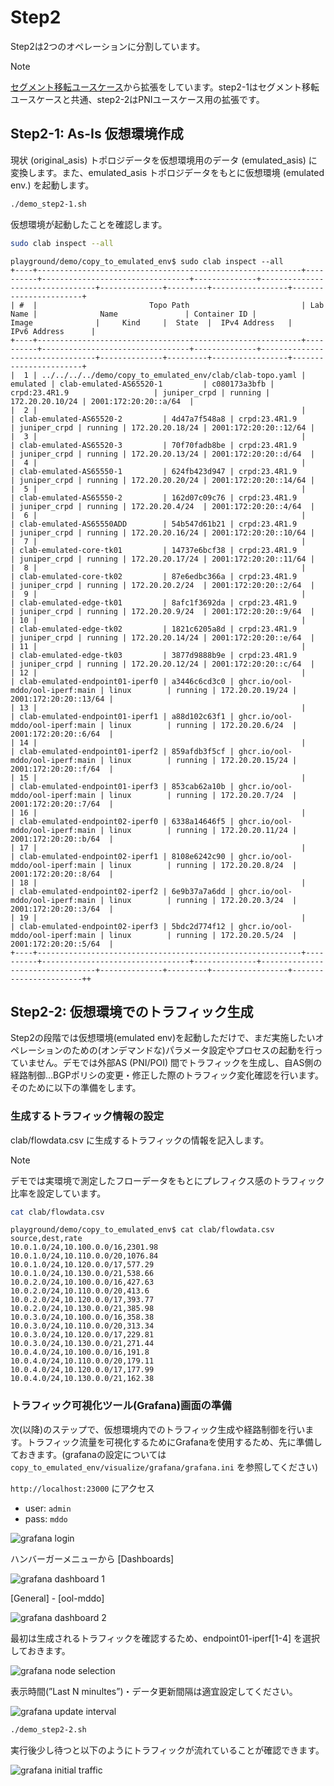 # Step2
Step2は2つのオペレーションに分割しています。

> [!NOTE]
> [セグメント移転ユースケース](../move_seg/introduction.md)から拡張をしています。step2-1はセグメント移転ユースケースと共通、step2-2はPNIユースケース用の拡張です。

## Step2-1: **As-Is 仮想環境作成**

現状 (original_asis) トポロジデータを仮想環境用のデータ (emulated_asis) に変換します。また、emulated_asis トポロジデータをもとに仮想環境 (emulated env.) を起動します。

```bash
./demo_step2-1.sh
```

仮想環境が起動したことを確認します。

```bash
sudo clab inspect --all
```

```
playground/demo/copy_to_emulated_env$ sudo clab inspect --all
+----+-----------------------------------------------------------+----------+---------------------------------+--------------+---------------------------------+--------------+---------+-----------------+-----------------------+
| #  |                         Topo Path                         | Lab Name |              Name               | Container ID |              Image              |     Kind     |  State  |  IPv4 Address   |     IPv6 Address      |
+----+-----------------------------------------------------------+----------+---------------------------------+--------------+---------------------------------+--------------+---------+-----------------+-----------------------+
|  1 | ../../../../demo/copy_to_emulated_env/clab/clab-topo.yaml | emulated | clab-emulated-AS65520-1         | c080173a3bfb | crpd:23.4R1.9                   | juniper_crpd | running | 172.20.20.10/24 | 2001:172:20:20::a/64  |
|  2 |                                                           |          | clab-emulated-AS65520-2         | 4d47a7f548a8 | crpd:23.4R1.9                   | juniper_crpd | running | 172.20.20.18/24 | 2001:172:20:20::12/64 |
|  3 |                                                           |          | clab-emulated-AS65520-3         | 70f70fadb8be | crpd:23.4R1.9                   | juniper_crpd | running | 172.20.20.13/24 | 2001:172:20:20::d/64  |
|  4 |                                                           |          | clab-emulated-AS65550-1         | 624fb423d947 | crpd:23.4R1.9                   | juniper_crpd | running | 172.20.20.20/24 | 2001:172:20:20::14/64 |
|  5 |                                                           |          | clab-emulated-AS65550-2         | 162d07c09c76 | crpd:23.4R1.9                   | juniper_crpd | running | 172.20.20.4/24  | 2001:172:20:20::4/64  |
|  6 |                                                           |          | clab-emulated-AS65550ADD        | 54b547d61b21 | crpd:23.4R1.9                   | juniper_crpd | running | 172.20.20.16/24 | 2001:172:20:20::10/64 |
|  7 |                                                           |          | clab-emulated-core-tk01         | 14737e6bcf38 | crpd:23.4R1.9                   | juniper_crpd | running | 172.20.20.17/24 | 2001:172:20:20::11/64 |
|  8 |                                                           |          | clab-emulated-core-tk02         | 87e6edbc366a | crpd:23.4R1.9                   | juniper_crpd | running | 172.20.20.2/24  | 2001:172:20:20::2/64  |
|  9 |                                                           |          | clab-emulated-edge-tk01         | 8afc1f3692da | crpd:23.4R1.9                   | juniper_crpd | running | 172.20.20.9/24  | 2001:172:20:20::9/64  |
| 10 |                                                           |          | clab-emulated-edge-tk02         | 1821c6205a8d | crpd:23.4R1.9                   | juniper_crpd | running | 172.20.20.14/24 | 2001:172:20:20::e/64  |
| 11 |                                                           |          | clab-emulated-edge-tk03         | 3877d9888b9e | crpd:23.4R1.9                   | juniper_crpd | running | 172.20.20.12/24 | 2001:172:20:20::c/64  |
| 12 |                                                           |          | clab-emulated-endpoint01-iperf0 | a3446c6cd3c0 | ghcr.io/ool-mddo/ool-iperf:main | linux        | running | 172.20.20.19/24 | 2001:172:20:20::13/64 |
| 13 |                                                           |          | clab-emulated-endpoint01-iperf1 | a88d102c63f1 | ghcr.io/ool-mddo/ool-iperf:main | linux        | running | 172.20.20.6/24  | 2001:172:20:20::6/64  |
| 14 |                                                           |          | clab-emulated-endpoint01-iperf2 | 859afdb3f5cf | ghcr.io/ool-mddo/ool-iperf:main | linux        | running | 172.20.20.15/24 | 2001:172:20:20::f/64  |
| 15 |                                                           |          | clab-emulated-endpoint01-iperf3 | 853cab62a10b | ghcr.io/ool-mddo/ool-iperf:main | linux        | running | 172.20.20.7/24  | 2001:172:20:20::7/64  |
| 16 |                                                           |          | clab-emulated-endpoint02-iperf0 | 6338a14646f5 | ghcr.io/ool-mddo/ool-iperf:main | linux        | running | 172.20.20.11/24 | 2001:172:20:20::b/64  |
| 17 |                                                           |          | clab-emulated-endpoint02-iperf1 | 8108e6242c90 | ghcr.io/ool-mddo/ool-iperf:main | linux        | running | 172.20.20.8/24  | 2001:172:20:20::8/64  |
| 18 |                                                           |          | clab-emulated-endpoint02-iperf2 | 6e9b37a7a6dd | ghcr.io/ool-mddo/ool-iperf:main | linux        | running | 172.20.20.3/24  | 2001:172:20:20::3/64  |
| 19 |                                                           |          | clab-emulated-endpoint02-iperf3 | 5bdc2d774f12 | ghcr.io/ool-mddo/ool-iperf:main | linux        | running | 172.20.20.5/24  | 2001:172:20:20::5/64  |
+----+-----------------------------------------------------------+----------+---------------------------------+--------------+---------------------------------+--------------+---------+-----------------+-----------------------++
```

## Step2-2: 仮想環境でのトラフィック生成

Step2の段階では仮想環境(emulated env)を起動しただけで、まだ実施したいオペレーションのための(オンデマンドな)パラメータ設定やプロセスの起動を行っていません。デモでは外部AS (PNI/POI) 間でトラフィックを生成し、自AS側の経路制御…BGPポリシの変更・修正した際のトラフィック変化確認を行います。そのために以下の準備をします。

### 生成するトラフィック情報の設定

clab/flowdata.csv に生成するトラフィックの情報を記入します。

> [!NOTE]
> デモでは実環境で測定したフローデータをもとにプレフィクス感のトラフィック比率を設定しています。

```bash
cat clab/flowdata.csv
```
```
playground/demo/copy_to_emulated_env$ cat clab/flowdata.csv
source,dest,rate
10.0.1.0/24,10.100.0.0/16,2301.98
10.0.1.0/24,10.110.0.0/20,1076.84
10.0.1.0/24,10.120.0.0/17,577.29
10.0.1.0/24,10.130.0.0/21,538.66
10.0.2.0/24,10.100.0.0/16,427.63
10.0.2.0/24,10.110.0.0/20,413.6
10.0.2.0/24,10.120.0.0/17,393.77
10.0.2.0/24,10.130.0.0/21,385.98
10.0.3.0/24,10.100.0.0/16,358.38
10.0.3.0/24,10.110.0.0/20,313.34
10.0.3.0/24,10.120.0.0/17,229.81
10.0.3.0/24,10.130.0.0/21,271.44
10.0.4.0/24,10.100.0.0/16,191.8
10.0.4.0/24,10.110.0.0/20,179.11
10.0.4.0/24,10.120.0.0/17,177.99
10.0.4.0/24,10.130.0.0/21,162.38
```

### トラフィック可視化ツール(Grafana)画面の準備

次(以降)のステップで、仮想環境内でのトラフィック生成や経路制御を行います。トラフィック流量を可視化するためにGrafanaを使用するため、先に準備しておきます。(grafanaの設定については `copy_to_emulated_env/visualize/grafana/grafana.ini` を参照してください)

`http://localhost:23000` にアクセス

- user: `admin`
- pass: `mddo`

![grafana login](fig/grafana_login.png)

ハンバーガーメニューから [Dashboards]

![grafana dashboard 1](fig/grafana_dashboard1.png)

[General] - [ool-mddo]

![grafana dashboard 2](fig/grafana_dashboard2.png)

最初は生成されるトラフィックを確認するため、endpoint01-iperf[1-4] を選択しておきます。

![grafana node selection](fig/grafana_select_node.png)

表示時間(”Last N minultes”)・データ更新間隔は適宜設定してください。

![grafana update interval](fig/grafana_interval.png)


```bash
./demo_step2-2.sh
```

実行後少し待つと以下のようにトラフィックが流れていることが確認できます。

![grafana initial traffic](fig/grafana_initial_traffic.png)
